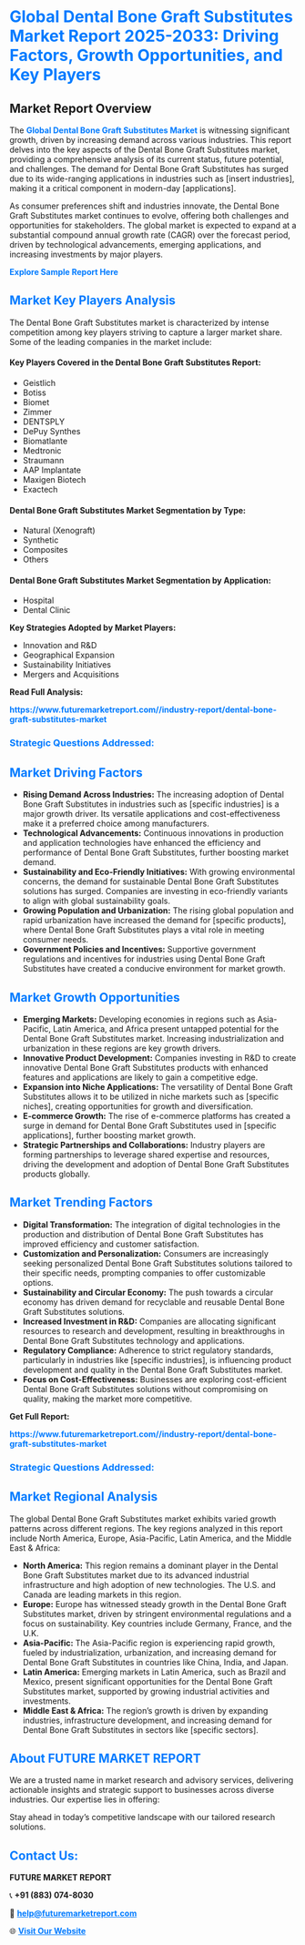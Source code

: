 <h1 style="color: #007BFF;">Global Dental Bone Graft Substitutes Market Report 2025-2033: Driving Factors, Growth Opportunities, and Key Players</h1>

<section id="overview">
<h2>Market Report Overview</h2>
<p>The <a href="https://www.futuremarketreport.com//industry-report/dental-bone-graft-substitutes-market" style="color: #007BFF; text-decoration: none;"><strong>Global Dental Bone Graft Substitutes Market</strong></a> is witnessing significant growth, driven by increasing demand across various industries. This report delves into the key aspects of the Dental Bone Graft Substitutes market, providing a comprehensive analysis of its current status, future potential, and challenges. The demand for Dental Bone Graft Substitutes has surged due to its wide-ranging applications in industries such as [insert industries], making it a critical component in modern-day [applications].</p>
<p>As consumer preferences shift and industries innovate, the Dental Bone Graft Substitutes market continues to evolve, offering both challenges and opportunities for stakeholders. The global market is expected to expand at a substantial compound annual growth rate (CAGR) over the forecast period, driven by technological advancements, emerging applications, and increasing investments by major players.</p>
</section>

<section id="overview">
<p><a href="https://www.futuremarketreport.com//request-sample/reportId=80435" style="color: #007BFF; text-decoration: none;"><strong>Explore Sample Report Here</strong></a></p>
</section>

<section id="key-players">
<h2 style="color: #007BFF;">Market Key Players Analysis</h2>
<p>The Dental Bone Graft Substitutes market is characterized by intense competition among key players striving to capture a larger market share. Some of the leading companies in the market include:</p>
<h4>Key Players Covered in the Dental Bone Graft Substitutes Report:</h4>
<ul><li>Geistlich</li><li>Botiss</li><li>Biomet</li><li>Zimmer</li><li>DENTSPLY</li><li>DePuy Synthes</li><li>Biomatlante</li><li>Medtronic</li><li>Straumann</li><li>AAP Implantate</li><li>Maxigen Biotech</li><li>Exactech</li></ul>
<h4>Dental Bone Graft Substitutes Market Segmentation by Type:</h4>
<ul><li>Natural (Xenograft)</li><li>Synthetic</li><li>Composites</li><li>Others</li></ul>

<h4>Dental Bone Graft Substitutes Market Segmentation by Application:</h4>
<ul><li>Hospital</li><li>Dental Clinic</li></ul>
<p><strong>Key Strategies Adopted by Market Players:</strong></p>
<ul>
<li>Innovation and R&D</li>
<li>Geographical Expansion</li>
<li>Sustainability Initiatives</li>
<li>Mergers and Acquisitions</li>
</ul>
</section>

<section>
<p><strong>Read Full Analysis: </strong></p><a href="https://www.futuremarketreport.com//industry-report/dental-bone-graft-substitutes-market" style="color: #007BFF; text-decoration: none;"><strong>https://www.futuremarketreport.com//industry-report/dental-bone-graft-substitutes-market</strong></a>
<h3 style="color: #007BFF;">Strategic Questions Addressed:</h3>
</section>

<section id="driving-factors">
<h2 style="color: #007BFF;">Market Driving Factors</h2>
<ul>
<li><strong>Rising Demand Across Industries:</strong> The increasing adoption of Dental Bone Graft Substitutes in industries such as [specific industries] is a major growth driver. Its versatile applications and cost-effectiveness make it a preferred choice among manufacturers.</li>
<li><strong>Technological Advancements:</strong> Continuous innovations in production and application technologies have enhanced the efficiency and performance of Dental Bone Graft Substitutes, further boosting market demand.</li>
<li><strong>Sustainability and Eco-Friendly Initiatives:</strong> With growing environmental concerns, the demand for sustainable Dental Bone Graft Substitutes solutions has surged. Companies are investing in eco-friendly variants to align with global sustainability goals.</li>
<li><strong>Growing Population and Urbanization:</strong> The rising global population and rapid urbanization have increased the demand for [specific products], where Dental Bone Graft Substitutes plays a vital role in meeting consumer needs.</li>
<li><strong>Government Policies and Incentives:</strong> Supportive government regulations and incentives for industries using Dental Bone Graft Substitutes have created a conducive environment for market growth.</li>
</ul>
</section>

<section id="growth-opportunities">
<h2 style="color: #007BFF;">Market Growth Opportunities</h2>
<ul>
<li><strong>Emerging Markets:</strong> Developing economies in regions such as Asia-Pacific, Latin America, and Africa present untapped potential for the Dental Bone Graft Substitutes market. Increasing industrialization and urbanization in these regions are key growth drivers.</li>
<li><strong>Innovative Product Development:</strong> Companies investing in R&D to create innovative Dental Bone Graft Substitutes products with enhanced features and applications are likely to gain a competitive edge.</li>
<li><strong>Expansion into Niche Applications:</strong> The versatility of Dental Bone Graft Substitutes allows it to be utilized in niche markets such as [specific niches], creating opportunities for growth and diversification.</li>
<li><strong>E-commerce Growth:</strong> The rise of e-commerce platforms has created a surge in demand for Dental Bone Graft Substitutes used in [specific applications], further boosting market growth.</li>
<li><strong>Strategic Partnerships and Collaborations:</strong> Industry players are forming partnerships to leverage shared expertise and resources, driving the development and adoption of Dental Bone Graft Substitutes products globally.</li>
</ul>
</section>

<section id="trending-factors">
<h2 style="color: #007BFF;">Market Trending Factors</h2>
<ul>
<li><strong>Digital Transformation:</strong> The integration of digital technologies in the production and distribution of Dental Bone Graft Substitutes has improved efficiency and customer satisfaction.</li>
<li><strong>Customization and Personalization:</strong> Consumers are increasingly seeking personalized Dental Bone Graft Substitutes solutions tailored to their specific needs, prompting companies to offer customizable options.</li>
<li><strong>Sustainability and Circular Economy:</strong> The push towards a circular economy has driven demand for recyclable and reusable Dental Bone Graft Substitutes solutions.</li>
<li><strong>Increased Investment in R&D:</strong> Companies are allocating significant resources to research and development, resulting in breakthroughs in Dental Bone Graft Substitutes technology and applications.</li>
<li><strong>Regulatory Compliance:</strong> Adherence to strict regulatory standards, particularly in industries like [specific industries], is influencing product development and quality in the Dental Bone Graft Substitutes market.</li>
<li><strong>Focus on Cost-Effectiveness:</strong> Businesses are exploring cost-efficient Dental Bone Graft Substitutes solutions without compromising on quality, making the market more competitive.</li>
</ul>
</section>

<section>
<p><strong>Get Full Report: </strong></p><a href="https://www.futuremarketreport.com//industry-report/dental-bone-graft-substitutes-market" style="color: #007BFF; text-decoration: none;"><strong>https://www.futuremarketreport.com//industry-report/dental-bone-graft-substitutes-market</strong></a>
<h3 style="color: #007BFF;">Strategic Questions Addressed:</h3>
</section>


<section id="regional-analysis">
<h2 style="color: #007BFF;">Market Regional Analysis</h2>
<p>The global Dental Bone Graft Substitutes market exhibits varied growth patterns across different regions. The key regions analyzed in this report include North America, Europe, Asia-Pacific, Latin America, and the Middle East & Africa:</p>
<ul>
<li><strong>North America:</strong> This region remains a dominant player in the Dental Bone Graft Substitutes market due to its advanced industrial infrastructure and high adoption of new technologies. The U.S. and Canada are leading markets in this region.</li>
<li><strong>Europe:</strong> Europe has witnessed steady growth in the Dental Bone Graft Substitutes market, driven by stringent environmental regulations and a focus on sustainability. Key countries include Germany, France, and the U.K.</li>
<li><strong>Asia-Pacific:</strong> The Asia-Pacific region is experiencing rapid growth, fueled by industrialization, urbanization, and increasing demand for Dental Bone Graft Substitutes in countries like China, India, and Japan.</li>
<li><strong>Latin America:</strong> Emerging markets in Latin America, such as Brazil and Mexico, present significant opportunities for the Dental Bone Graft Substitutes market, supported by growing industrial activities and investments.</li>
<li><strong>Middle East & Africa:</strong> The region’s growth is driven by expanding industries, infrastructure development, and increasing demand for Dental Bone Graft Substitutes in sectors like [specific sectors].</li>
</ul>
</section>

<footer>
<h2 style="color: #007BFF;">About FUTURE MARKET REPORT</h2>
<p>We are a trusted name in market research and advisory services, delivering actionable insights and strategic support to businesses across diverse industries. Our expertise lies in offering:</p>

<p>Stay ahead in today’s competitive landscape with our tailored research solutions.</p>

<h2 style="color: #007BFF;">Contact Us:</h2>
<p><strong>FUTURE MARKET REPORT</strong></p>
<p>📞 <strong>+91 (883) 074-8030</strong></p>
<p>📧 <strong><a href="mailto:help@futuremarketreport.com" style="color: #007BFF;">help@futuremarketreport.com</a></strong></p>
<p>🌐 <strong><a href="https://www.futuremarketreport.com/" style="color: #007BFF;">Visit Our Website</a></strong></p>
</footer>